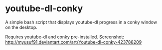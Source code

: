 youtube-dl-conky
================

A simple bash script that displays youtube-dl progress in a conky window on the desktop.

  Requires youtube-dl and conky pre-installed.
  Screenshot: http://myusuf91.deviantart.com/art/Youtube-dl-conky-423788209
